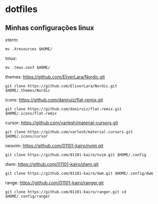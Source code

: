 # dotfiles
## Minhas configurações linux
xterm:
```
mv .Xresources $HOME/
```
tmux:
```
mv .tmux.conf $HOME/
```
themes: https://github.com/EliverLara/Nordic.git
```
git clone https://github.com/EliverLara/Nordic.git $HOME/.themes/Nordic
```
icons: https://github.com/daniruiz/flat-remix.git
```
git clone https://github.com/daniruiz/flat-remix.git $HOME/.icons/flat-remix
```
cursor: https://github.com/varlesh/material-cursors.git
```
git clone https://github.com/varlesh/material-cursors.git $HOME/.icons/cursor
```
neovim: https://github.com/01101-kairo/nvim.git
```
git clone https://github.com/01101-kairo/nvim.git $HOME/.config
```
dwm: https://github.com/01101-kairo/dwm.git
```
git clone https://github.com/01101-kairo/dwm.git $HOME/.config/dwm
```
range: https://github.com/01101-kairo/ranger.git
```
git clone https://github.com/01101-kairo/ranger.git cd $HOME/.config/ranger
```
